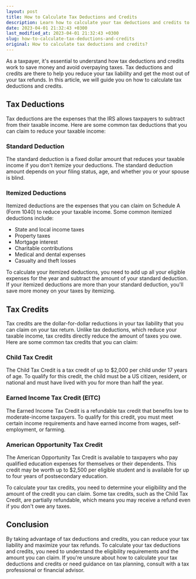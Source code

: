 ```yaml
---
layout: post
title: How to Calculate Tax Deductions and Credits
description: Learn how to calculate your tax deductions and credits to reduce your tax liability and maximize your tax refunds.
date: 2023-04-01 21:32:43 +0300
last_modified_at: 2023-04-01 21:32:43 +0300
slug: how-to-calculate-tax-deductions-and-credits
original: How to calculate tax deductions and credits?
---
```

As a taxpayer, it's essential to understand how tax deductions and credits work to save money and avoid overpaying taxes. Tax deductions and credits are there to help you reduce your tax liability and get the most out of your tax refunds. In this article, we will guide you on how to calculate tax deductions and credits.

## Tax Deductions

Tax deductions are the expenses that the IRS allows taxpayers to subtract from their taxable income. Here are some common tax deductions that you can claim to reduce your taxable income:

### Standard Deduction

The standard deduction is a fixed dollar amount that reduces your taxable income if you don't itemize your deductions. The standard deduction amount depends on your filing status, age, and whether you or your spouse is blind.

### Itemized Deductions

Itemized deductions are the expenses that you can claim on Schedule A (Form 1040) to reduce your taxable income. Some common itemized deductions include:

- State and local income taxes
- Property taxes
- Mortgage interest
- Charitable contributions
- Medical and dental expenses
- Casualty and theft losses

To calculate your itemized deductions, you need to add up all your eligible expenses for the year and subtract the amount of your standard deduction. If your itemized deductions are more than your standard deduction, you'll save more money on your taxes by itemizing.

## Tax Credits

Tax credits are the dollar-for-dollar reductions in your tax liability that you can claim on your tax return. Unlike tax deductions, which reduce your taxable income, tax credits directly reduce the amount of taxes you owe. Here are some common tax credits that you can claim:

### Child Tax Credit

The Child Tax Credit is a tax credit of up to $2,000 per child under 17 years of age. To qualify for this credit, the child must be a US citizen, resident, or national and must have lived with you for more than half the year.

### Earned Income Tax Credit (EITC)

The Earned Income Tax Credit is a refundable tax credit that benefits low to moderate-income taxpayers. To qualify for this credit, you must meet certain income requirements and have earned income from wages, self-employment, or farming.

### American Opportunity Tax Credit

The American Opportunity Tax Credit is available to taxpayers who pay qualified education expenses for themselves or their dependents. This credit may be worth up to $2,500 per eligible student and is available for up to four years of postsecondary education.

To calculate your tax credits, you need to determine your eligibility and the amount of the credit you can claim. Some tax credits, such as the Child Tax Credit, are partially refundable, which means you may receive a refund even if you don't owe any taxes.

## Conclusion

By taking advantage of tax deductions and credits, you can reduce your tax liability and maximize your tax refunds. To calculate your tax deductions and credits, you need to understand the eligibility requirements and the amount you can claim. If you're unsure about how to calculate your tax deductions and credits or need guidance on tax planning, consult with a tax professional or financial advisor.